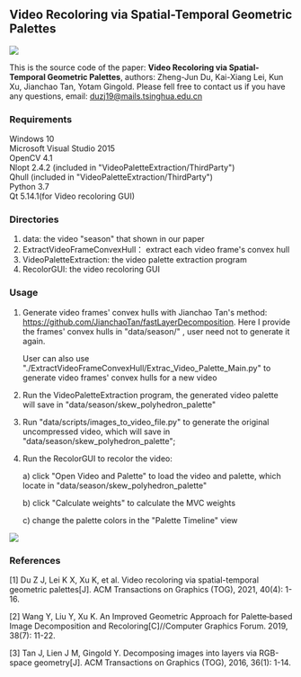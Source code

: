 ## Video Recoloring via Spatial-Temporal Geometric Palettes

![](https://github.com/Zhengjun-Du/GeometricPaletteBasedVideoRecoloring/blob/main/teaser.png)

This is the source code of the paper: **Video Recoloring via Spatial-Temporal Geometric Palettes**, authors: Zheng-Jun Du, Kai-Xiang Lei, Kun Xu, Jianchao Tan, Yotam Gingold. Please fell free to contact us if you have any questions, email: duzj19@mails.tsinghua.edu.cn

### Requirements

Windows 10  
Microsoft Visual Studio 2015  
OpenCV 4.1  
Nlopt 2.4.2 (included in "VideoPaletteExtraction/ThirdParty")  
Qhull (included in "VideoPaletteExtraction/ThirdParty")  
Python 3.7  
Qt 5.14.1(for Video recoloring GUI)

### Directories

1. data:  the video "season" that shown in our paper
2. ExtractVideoFrameConvexHull： extract each video frame's convex hull
3. VideoPaletteExtraction: the video palette extraction program
4. RecolorGUI: the video recoloring GUI

### Usage

1. Generate video frames' convex hulls with Jianchao Tan's method: https://github.com/JianchaoTan/fastLayerDecomposition. Here I provide the frames' convex hulls in "data/season/" , user need not to generate it again.

   User can also use "./ExtractVideoFrameConvexHull/Extrac_Video_Palette_Main.py" to generate video frames' convex hulls for a new video

2. Run the VideoPaletteExtraction program, the generated video palette will save in "data/season/skew_polyhedron_palette"

3. Run "data/scripts/images_to_video_file.py" to generate the original uncompressed video, which will save in  "data/season/skew_polyhedron_palette";

4. Run the RecolorGUI to recolor the video:

   a) click "Open Video and Palette" to load the video and palette, which locate in "data/season/skew_polyhedron_palette"

   b) click "Calculate weights" to calculate the MVC weights

   c)  change the palette colors in the "Palette Timeline" view

![](https://github.com/Zhengjun-Du/GeometricPaletteBasedVideoRecoloring/blob/main/recolor-ui.png)

### References

[1] Du Z J, Lei K X, Xu K, et al. Video recoloring via spatial-temporal geometric palettes[J]. ACM Transactions on Graphics (TOG), 2021, 40(4): 1-16.

[2] Wang Y, Liu Y, Xu K. An Improved Geometric Approach for Palette‐based Image Decomposition and Recoloring[C]//Computer Graphics Forum. 2019, 38(7): 11-22.

[3] Tan J, Lien J M, Gingold Y. Decomposing images into layers via RGB-space geometry[J]. ACM Transactions on Graphics (TOG), 2016, 36(1): 1-14.
